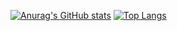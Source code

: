 [![Anurag's GitHub stats](https://github-readme-stats.vercel.app/api?username=Hbmo1&show_icons=true&theme=algolia&include_all_commits=false)](https://github.com/Hbmo1)
[![Top Langs](https://github-readme-stats.vercel.app/api/top-langs/?username=Hbmo1&layout=compact)](https://github.com/Hbmo1)
